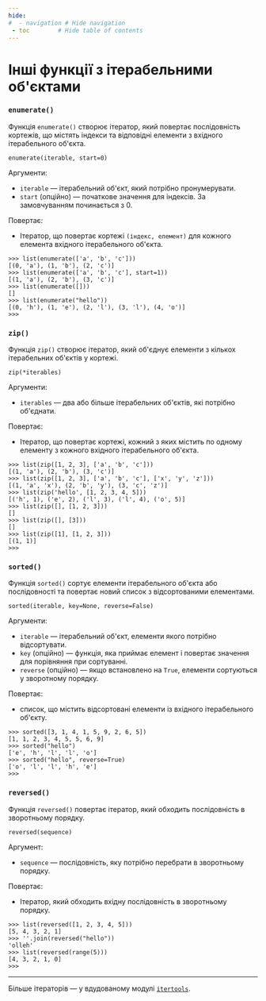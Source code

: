 ```yaml
---
hide:
#  - navigation # Hide navigation
 - toc        # Hide table of contents
---
```


# Інші функції з ітерабельними об'єктами


### `enumerate()`

Функція `enumerate()` створює ітератор, який повертає послідовність кортежів, що містять індекси та відповідні елементи з вхідного ітерабельного об'єкта.

    enumerate(iterable, start=0)

Аргументи:

- `iterable` — ітерабельний об'єкт, який потрібно пронумерувати.
- `start` (опційно) — початкове значення для індексів. За замовчуванням починається з 0.

Повертає:

- Ітератор, що повертає кортежі `(індекс, елемент)` для кожного елемента вхідного ітерабельного об'єкта.

```
>>> list(enumerate(['a', 'b', 'c']))
[(0, 'a'), (1, 'b'), (2, 'c')]
>>> list(enumerate(['a', 'b', 'c'], start=1))
[(1, 'a'), (2, 'b'), (3, 'c')]
>>> list(enumerate([]))
[]
>>> list(enumerate("hello"))
[(0, 'h'), (1, 'e'), (2, 'l'), (3, 'l'), (4, 'o')]
>>>
```


### `zip()`

Функція `zip()` створює ітератор, який об'єднує елементи з кількох ітерабельних об'єктів у кортежі.

    zip(*iterables)

Аргументи:

- `iterables` — два або більше ітерабельних об'єктів, які потрібно об'єднати.

Повертає:

- Ітератор, що повертає кортежі, кожний з яких містить по одному елементу з кожного вхідного ітерабельного об'єкта.


```
>>> list(zip([1, 2, 3], ['a', 'b', 'c']))
[(1, 'a'), (2, 'b'), (3, 'c')]
>>> list(zip([1, 2, 3], ['a', 'b', 'c'], ['x', 'y', 'z']))
[(1, 'a', 'x'), (2, 'b', 'y'), (3, 'c', 'z')]
>>> list(zip('hello', [1, 2, 3, 4, 5]))
[('h', 1), ('e', 2), ('l', 3), ('l', 4), ('o', 5)]
>>> list(zip([], [1, 2, 3]))
[]
>>> list(zip([], [3]))
[]
>>> list(zip([1], [1, 2, 3]))
[(1, 1)]
>>>
```



### `sorted()`

Функція `sorted()` сортує елементи ітерабельного об'єкта або послідовності та повертає новий список з відсортованими елементами.

    sorted(iterable, key=None, reverse=False)

Аргументи:

- `iterable` — ітерабельний об'єкт, елементи якого потрібно відсортувати.
- `key` (опційно) — функція, яка приймає елемент і повертає значення для порівняння при сортуванні.
- `reverse` (опційно) — якщо встановлено на `True`, елементи сортуються у зворотному порядку.

Повертає:

- список, що містить відсортовані елементи із вхідного ітерабельного об'єкту.

```
>>> sorted([3, 1, 4, 1, 5, 9, 2, 6, 5])
[1, 1, 2, 3, 4, 5, 5, 6, 9]
>>> sorted("hello")
['e', 'h', 'l', 'l', 'o']
>>> sorted("hello", reverse=True)
['o', 'l', 'l', 'h', 'e']
>>>
```



### `reversed()`

Функція `reversed()` повертає ітератор, який обходить послідовність в зворотньому порядку.

    reversed(sequence)

Аргумент:

- `sequence` — послідовність, яку потрібно перебрати в зворотньому порядку.

Повертає:

- Ітератор, який обходить вхідну послідовність в зворотньому порядку.

```
>>> list(reversed([1, 2, 3, 4, 5]))
[5, 4, 3, 2, 1]
>>> ''.join(reversed("hello"))
'olleh'
>>> list(reversed(range(5)))
[4, 3, 2, 1, 0]
>>>
```

---

Більше ітераторів — у вдудованому модулі [`itertools`](../batteries/itertools.md).
